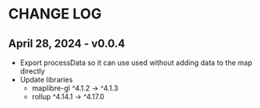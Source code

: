 # CHANGE LOG

## April 28, 2024 - v0.0.4
* Export processData so it can use used without adding data to the map directly
* Update libraries
  * maplibre-gl   ^4.1.2  →   ^4.1.3     
  * rollup       ^4.14.1  →  ^4.17.0  